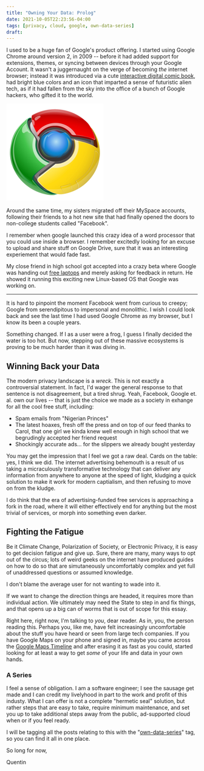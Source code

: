 ```yaml
---
title: "Owning Your Data: Prolog"
date: 2021-10-05T22:23:56-04:00
tags: [privacy, cloud, google, own-data-series]
draft: 
---
```

I used to be a huge fan of Google's product offering. I started using Google Chrome around version 2, in 2009 -- before
it had added support for extensions, themes, or syncing between devices through your Google Account. It wasn't a
juggernaught on the verge of becoming *the* internet browser; instead it was introduced via a cute [interactive digital
comic book](https://www.google.com/googlebooks/chrome/index.html), had bright blue colors and an icon that imparted a sense of futuristic alien tech, as if it had fallen from
the sky into the office of a bunch of Google hackers, who gifted it to the world.

![The original Google Chrome icon](old_chrome_icon_small.webp "Gotta Catch 'em All?") 

Around the same time, my sisters migrated off their MySpace accounts, following their friends to a hot new site that had
finally opened the doors to non-college students called "Facebook".

I remember when google launched this crazy idea of a word processor that you could use inside a browser. I remember
excitedly looking for an excuse to upload and share stuff on Google Drive, sure that it was an interesting experiement
that would fade fast.

My close friend in high school got accepted into a crazy beta where Google was handing out [free
laptops](https://en.wikipedia.org/wiki/Chromebook#Cr-48) and merely asking for feedback in return. He showed it running this
exciting new Linux-based OS that Google was working on. 

---

It is hard to pinpoint the moment Facebook went from curious to creepy; Google from serendipitous to impersonal and
monolithic. I wish I could look back and see the last time I had used Google Chrome as my browser, but I know its been a
couple years.

Something changed. If I as a user were a frog, I guess I finally decided the water is too hot. But now, stepping out of
these massive ecosystems is proving to be much harder than it was diving in.

## Winning Back your Data

The modern privacy landscape is a *wreck*. This is not exactly a controversial statement. In fact, I'd wager the general
response to that sentence is not disagreement, but a tired shrug. Yeah, Facebook, Google et. al. own our lives -- that
is just the choice we made as a society in exhange for all the cool free stuff, including:

* Spam emails from "Nigerian Princes"
* The latest hoaxes, fresh off the press and on top of our feed thanks to Carol, that one girl we kinda knew well enough
  in high school that we begrudingly accepted her friend request
* Shockingly accurate ads... for the slippers we already bought yesterday

You may get the impression that I feel we got a raw deal. Cards on the table: yes, I think we did. The internet
advertising behemouth is a result of us taking a micraculously transformative technology that can deliver any
information from anywhere to anyone at the speed of light, kludging a quick solution to make it work for modern
captialism, and then refusing to move on from the kludge.

I do think that the era of advertising-funded free services is approaching a fork in the road, where it will either
effectively end for anything but the most trivial of services, or morph into something even darker. 

## Fighting the Fatigue

Be it Climate Change, Polarization of Society, or Electronic Privacy, it is easy to get decision fatigue and give up.
Sure, there are many, many ways to opt out of the circus; lots of weird geeks on the internet have produced guides on
how to do so that are simutaneously uncomfortably complex and yet full of unaddressed questions or assumed knowledge.

I don't blame the average user for not wanting to wade into it. 

If we want to change the direction things are headed, it requires more than individual action. We ultimately may need
the State to step in and fix things, and that opens up a big can of worms that is out of scope for this essay.

Right here, right now, I'm talking to *you*, dear reader. As in, you, the person reading this. Perhaps you, like me,
have felt increasingly uncomfortable about the stuff you have heard or seen from large tech companies. If you have
Google Maps on your phone and signed in, maybe you came across the [Google Maps
Timeline](https://www.google.com/maps/timeline) and after erasing it as fast as you could, started looking for at least
a way to get *some* of your life and data in your own hands.

### A Series

I feel a sense of obligation. I am a software engineer; I see the sausage get made and I can credit my livelyhood in
part to the work and profit of this industy. What I can offer is not a complete "hermetic seal" solution, but rather
steps that are easy to take, require minimum maintenance, and set you up to take additional steps away from the public,
ad-supported cloud when or if you feel ready.

I will be tagging all the posts relating to this with the
"[own-data-series](https://www.quentb.com/tags/own-data-series)" tag, so you can find it all in one place.

So long for now,

Quentin

